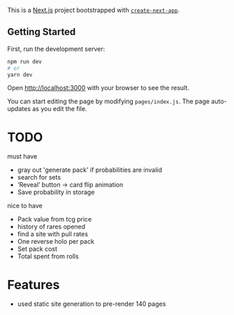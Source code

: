 This is a [Next.js](https://nextjs.org/) project bootstrapped with [`create-next-app`](https://github.com/vercel/next.js/tree/canary/packages/create-next-app).

## Getting Started

First, run the development server:

```bash
npm run dev
# or
yarn dev
```

Open [http://localhost:3000](http://localhost:3000) with your browser to see the result.

You can start editing the page by modifying `pages/index.js`. The page auto-updates as you edit the file.

# TODO
must have
- gray out 'generate pack' if probabilities are invalid
- search for sets
- ‘Reveal’ button -> card flip animation
- Save probability in storage

nice to have
- Pack value from tcg price
- history of rares opened
- find a site with pull rates
- One reverse holo per pack
- Set pack cost 
- Total spent from rolls

# Features
- used static site generation to pre-render 140 pages